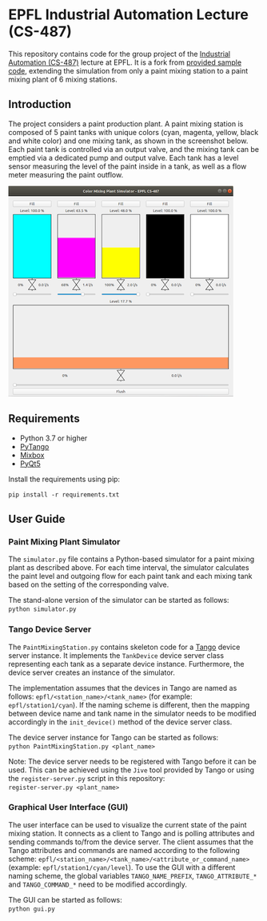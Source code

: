 # EPFL Industrial Automation Lecture (CS-487)
This repository contains code for the group project of the [Industrial Automation (CS-487)](https://edu.epfl.ch/coursebook/en/industrial-automation-CS-487) lecture at EPFL. It is a fork from [provided sample code](https://github.com/phsommer/epfl-cs-487-paint-mixing-plant), extending the simulation from only a paint mixing station to a paint mixing plant of 6 mixing stations.

## Introduction
The project considers a paint production plant. A paint mixing station is composed of 5 paint tanks with unique colors (cyan, magenta, yellow, black and white color) and one mixing tank, as shown in the screenshot below. Each paint tank is controlled via an output valve, and the mixing tank can be emptied via a dedicated pump and output valve. Each tank has a level sensor measuring the level of the paint inside in a tank, as well as a flow meter measuring the paint outflow.

![Screenshot](screenshot.png)

## Requirements
* Python 3.7 or higher
* [PyTango](https://pytango.readthedocs.io/)
* [Mixbox](https://github.com/scrtwpns/mixbox)
* [PyQt5](https://pypi.org/project/PyQt5/)

Install the requirements using pip:  
```
pip install -r requirements.txt
```

## User Guide

### Paint Mixing Plant Simulator
The `simulator.py` file contains a Python-based simulator for a paint mixing plant as described above. For each time interval, the simulator calculates the paint level and outgoing flow for each paint tank and each mixing tank based on the setting of the corresponding valve.

The stand-alone version of the simulator can be started as follows:  
`python simulator.py`

### Tango Device Server
The `PaintMixingStation.py` contains skeleton code for a [Tango](https://www.tango-controls.org/) device server instance. It implements the `TankDevice` device server class representing each tank as a separate device instance. Furthermore, the device server creates an instance of the simulator.

The implementation assumes that the devices in Tango are named as follows: `epfl/<station_name>/<tank_name>` (for example: `epfl/station1/cyan`). If the naming scheme is different, then the mapping between device name and tank name in the simulator needs to be modified accordingly in the `init_device()` method of the device server class.

The device server instance for Tango can be started as follows:  
`python PaintMixingStation.py <plant_name>`

Note: The device server needs to be registered with Tango before it can be used. This can be achieved using the `Jive` tool provided by Tango or using the `register-server.py` script in this repository:  
`register-server.py <plant_name>`

### Graphical User Interface (GUI)
The user interface can be used to visualize the current state of the paint mixing station. It connects as a client to Tango and is polling attributes and sending commands to/from the device server. The client assumes that the Tango attributes and commands are named according to the following scheme: `epfl/<station_name>/<tank_name>/<attribute_or_command_name>` (example: `epfl/station1/cyan/level`). To use the GUI with a different naming scheme, the global variables `TANGO_NAME_PREFIX`, `TANGO_ATTRIBUTE_*` and `TANGO_COMMAND_*` need to be modified accordingly.

The GUI can be started as follows:  
`python gui.py`

